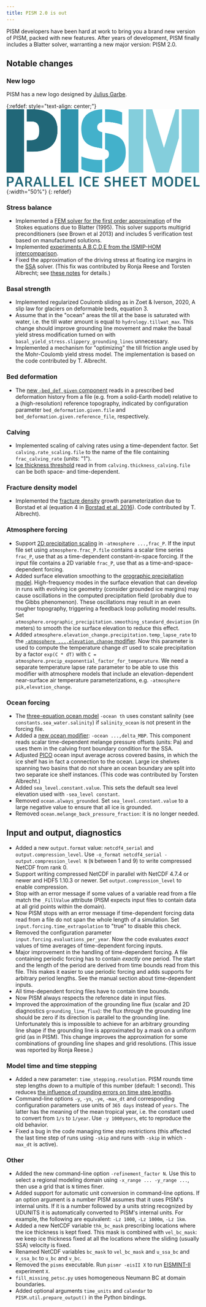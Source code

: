 ```yaml
---
title: PISM 2.0 is out
---
```


PISM developers have been hard at work to bring you a brand new
version of PISM, packed with new features. After years of development,
PISM finally includes a Blatter solver, warranting a new major
version: PISM 2.0.

## Notable changes

### New logo

PISM has a new logo designed by [Julius Garbe](https://www.pik-potsdam.de/members/garbe/).

{:refdef: style="text-align: center;"}
![](https://raw.githubusercontent.com/pism/logo/main/png/pism_logo_transp.png){:width="50%"}
{: refdef}

### Stress balance

- Implemented a [FEM solver for the first order
  approximation](http://www.pism.io/docs/manual/modeling-choices/dynamics/blatter.html)
  of the Stokes equations due to Blatter (1995). This solver supports
  multigrid preconditioners (see Brown et al 2013) and includes 5
  verification test based on manufactured solutions.
- Implemented [experiments A,B,C,D,E from the ISMIP-HOM
  intercomparison](http://www.pism.io/docs/manual/simplified-geometry/ismip-hom.html).
- Fixed the approximation of the driving stress at floating ice margins
  in the
  [SSA](http://www.pism.io/docs/manual/modeling-choices/dynamics/ssa.html)
  solver. (This fix was contributed by Ronja Reese and Torsten
  Albrecht; see [these
  notes](http://www.pism.io/docs/technical/ssafd-flow-line.html) for
  details.)

### Basal strength

- Implemented regularized Coulomb sliding as in Zoet & Iverson, 2020, A slip law for
  glaciers on deformable beds, equation 3.
- Assume that in the "ocean" areas the till at the base is saturated with water, i.e. the
  till water amount is equal to `hydrology.tillwat_max`. This change should improve
  grounding line movement and make the basal yield stress modification turned on with
  `basal_yield_stress.slippery_grounding_lines` unnecessary.
- Implemented a mechanism for "optimizing" the till friction angle used by the Mohr-Coulomb
  yield stress model. The implementation is based on the code contributed by T. Albrecht.

### Bed deformation

- The [new `-bed_def given`
  component](http://www.pism.io/docs/manual/modeling-choices/subglacier/bed-deformation.html#given-bed-deformation-history)
  reads in a prescribed bed deformation history from a file (e.g. from
  a solid-Earth model) relative to a (high-resolution) reference
  topography, indicated by configuration parameter
  `bed_deformation.given.file` and
  `bed_deformation.given.reference_file`, respectively.

### Calving

- Implemented scaling of calving rates using a time-dependent factor.
  Set `calving.rate_scaling.file` to the name of the file containing
  `frac_calving_rate` (units: "1").
- [Ice thickness
  threshold](http://www.pism.io/docs/manual/modeling-choices/marine/calving.html#calving-of-thin-floating-ice)
  read in from `calving.thickness_calving.file` can be both space- and
  time-dependent.

### Fracture density model

- Implemented the [fracture
  density](http://www.pism.io/docs/manual/modeling-choices/marine/damage.html)
  growth parameterization due to Borstad et al (equation 4 in [Borstad
  et al, 2016](http://doi.org/10.1002/2015GL067365)). Code contributed
  by T. Albrecht).

### Atmosphere forcing

- Support [2D precipitation
  scaling](http://www.pism.io/docs/climate_forcing/atmosphere.html#precipitation-scaling)
  in `-atmosphere ...,frac_P`. If the input file set using
  `atmosphere.frac_P.file` contains a scalar time series `frac_P`, use
  that as a time-dependent constant-in-space forcing. If the input
  file contains a 2D variable `frac_P`, use that as a
  time-and-space-dependent forcing.
- Added surface elevation smoothing to the [orographic precipitation
  model](http://www.pism.io/docs/climate_forcing/atmosphere.html#orographic-precipitation).
  High-frequency modes in the surface elevation that can develop in
  runs with evolving ice geometry (consider grounded ice margins) may
  cause oscillations in the computed precipitation field (probably due
  to the Gibbs phenomenon). These oscillations may result in an even
  rougher topography, triggering a feedback loop polluting model
  results. Set
  `atmosphere.orographic_precipitation.smoothing_standard_deviation`
  (in meters) to smooth the ice surface elevation to reduce this
  effect.
- Added `atmosphere.elevation_change.precipitation.temp_lapse_rate` to
  the [`-atmosphere ...,elevation_change`
  modifier](http://www.pism.io/docs/climate_forcing/atmosphere.html#adjustments-using-modeled-change-in-surface-elevation).
  Now this parameter is used to compute the temperature change `dT`
  used to scale precipitation by a factor `exp(C * dT)` with `C =
  atmosphere.precip_exponential_factor_for_temperature`. We need a
  separate temperature lapse rate parameter to be able to use this
  modifier with atmosphere models that include an elevation-dependent
  near-surface air temperature parameterizations, e.g. `-atmosphere
  pik,elevation_change`.

### Ocean forcing

- The [three-equation ocean
  model](http://www.pism.io/docs/climate_forcing/ocean.html#basal-melt-rate-and-temperature-from-thermodynamics-in-boundary-layer)
  `-ocean th` uses constant salinity (see
  `constants.sea_water.salinity`) if `salinity_ocean` is not present
  in the forcing file.
- Added a [new ocean
  modifier](http://www.pism.io/docs/climate_forcing/ocean.html#scalar-melange-back-pressure-offsets):
  `-ocean ...,delta_MBP`. This component reads scalar time-dependent
  melange pressure offsets (units: Pa) and uses them in the calving
  front boundary condition for the SSA.
- Adjusted
  [PICO](http://www.pism.io/docs/climate_forcing/ocean.html#pico)
  ocean input average across covered basins, in which the ice shelf
  has in fact a connection to the ocean. Large ice shelves spanning
  two basins that do not share an ocean boundary are split into two
  separate ice shelf instances. (This code was contributed by Torsten
  Albrecht.)
- Added `sea_level.constant.value`. This sets the default sea level
  elevation used with `-sea_level constant`.
- Removed `ocean.always_grounded`. Set `sea_level.constant.value` to a
  large negative value to ensure that all ice is grounded.
- Removed `ocean.melange_back_pressure_fraction`: it is no longer
  needed.

## Input and output, diagnostics
- Added a new `output.format` value: `netcdf4_serial` and
  `output.compression_level`. Use `-o_format netcdf4_serial
  -output.compression_level N` (`N` between 1 and 9) to write
  compressed NetCDF from rank 0.
- Support writing compressed NetCDF in parallel with NetCDF 4.7.4 or newer and HDF5 1.10.3
  or newer. Set `output.compression_level` to enable compression.
- Stop with an error message if some values of a variable read from a file match the
  `_FillValue` attribute (PISM expects input files to contain data at all grid points
  within the domain).
- Now PISM stops with an error message if time-dependent forcing data read from a file do
  not span the whole length of a simulation. Set `input.forcing.time_extrapolation` to
  "true" to disable this check.
- Removed the configuration parameter `input.forcing.evaluations_per_year`. Now
  the code evaluates *exact* values of time averages of time-dependent forcing inputs.
- Major improvement in the handling of time-dependent forcing. A file containing periodic
  forcing has to contain *exactly* one period. The start and the length of the period are
  derived from time bounds read from this file. This makes it easier to use periodic
  forcing and adds supports for arbitrary period lengths. See the manual section about
  time-dependent inputs.
- All time-dependent forcing files have to contain time bounds.
- Now PISM always respects the reference date in input files.
- Improved the approximation of the grounding line flux (scalar and 2D diagnostics
  `grounding_line_flux`): the flux *through* the grounding line should be zero if its
  direction is parallel to the grounding line. Unfortunately this is impossible to achieve
  for an arbitrary grounding line shape if the grounding line is approximated by a mask on
  a uniform grid (as in PISM). This change improves the approximation for some
  combinations of grounding line shapes and grid resolutions. (This issue was reported by
  Ronja Reese.)

### Model time and time stepping

- Added a new parameter: `time_stepping.resolution`. PISM rounds time step lengths *down* to
  a multiple of this number (default: 1 second). This reduces [the influence of rounding
  errors on time step lengths](https://github.com/pism/pism/issues/407).
- Command-line options `-y`, `-ys`, `-ye`, `-max_dt` and corresponding configuration
  parameters use units of `365 days` instead of `years`. The latter has the meaning of the
  mean tropical year, i.e. the constant used to convert from `1/s` to `1/year`. Use `-y
  1000years`, etc to reproduce the old behavior.
- Fixed a bug in the code managing time step restrictions (this
  affected the last time step of runs using `-skip` and runs with
  `-skip` in which `-max_dt` is active).

### Other

- Added the new command-line option `-refinement_factor N`. Use this
  to select a regional modeling domain using `-x_range ... -y_range
  ...`, then use a grid that is `N` times finer.
- Added support for automatic unit conversion in command-line options.
  If an option argument is a number PISM assumes that it uses PISM's
  internal units. If it is a number followed by a units string
  recognized by UDUNITS it is automatically converted to PISM's
  internal units. For example, the following are equivalent: `-Lz
  1000`, `-Lz 1000m`, `-Lz 1km`.
- Added a new NetCDF variable `thk_bc_mask` prescribing locations
  where the ice thickness is kept fixed. This mask is combined with
  `vel_bc_mask`: we keep ice thickness fixed at all the locations
  where the sliding (usually SSA) velocity is fixed.
- Renamed NetCDF variables `bc_mask` to `vel_bc_mask` and `u_ssa_bc`
  and `v_ssa_bc` to `u_bc` and `v_bc`.
- Removed the `pisms` executable. Run `pismr -eisII X` to run
  [EISMINT-II](http://www.pism.io/docs/manual/simplified-geometry/eismint-2.html)
  experiment `X`.
- `fill_missing_petsc.py` uses homogeneous Neumann BC at domain boundaries.
- Added optional arguments `time_units` and `calendar` to
  `PISM.util.prepare_output()` in the Python bindings.
